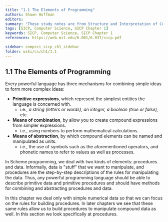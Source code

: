```yaml
---
title: "1.1 The Elements of Programming"
authors: Shawn Hoffman
editors: 
summary: "These study notes are from Structure and Interpretation of Computer Programs - 2nd Edition (MIT Electrical Engineering and Computer Science) by Abelson, H. and Sussman, G."
tags: [SICP, Computer Science, SICP Chapter 1]
keywords: SICP, Computer Science, SICP Chapter 1
references: https://web.mit.edu/6.001/6.037/sicp.pdf

sidebar: compsci_sicp_ch1_sidebar
folder: wiki/cs/ch1/1.1
---
```


## 1.1 The Elements of Programming

Every powerful language has three mechanisms for combining simple ideas to form more complex ideas:

- **Primitive expressions**, which represent the simplest entities the language is concerned with.
  - i.e., *a string (letters or words), an integer, a boolean (true or false),* etc.
- **Means of combination**, by allow you to create compound expressions from simpler expressions.
  - i.e., using numbers to perform mathematical calculations.
- **Means of abstraction**, by which compound elements can be named and manipulated as units.
  - i.e., the use of symbols such as the aforementioned operators, and phonetic names to refer to values as well as processes.

In Scheme programming, we deal with two kinds of elements: procedures and data. Informally, data is "stuff" that we want to manipulate, and procedures are the step-by-step descriptions of the rules for manipulating the data. Thus, any powerful programming language should be able to describe primitive data and primitive procedures and should have methods for combining and abstracting procedures and data.

In this chapter we deal only with simple numerical data so that we can focus on the rules for building procedures. In later chapters we see that these same rules allow us to build procedures to manipulate compound data as well. In this section we look specifically at procedures.
